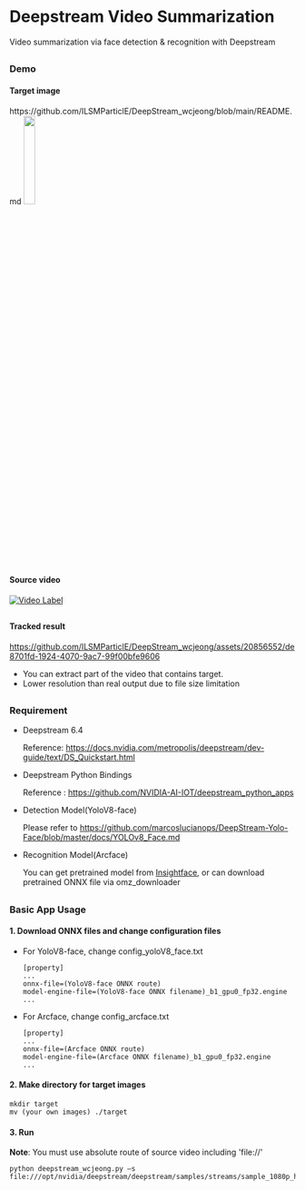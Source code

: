 # Deepstream Video Summarization

Video summarization via face detection &amp; recognition with Deepstream

##

### Demo

#### Target image
<!--
<img src = "https://github.com/ILSMParticlE/Deepstream_wcjeong/assets/20856552/99d2d043-4260-45cc-bcf1-2f142c4d5f74" width="20%" height="20%">
-->https://github.com/ILSMParticlE/DeepStream_wcjeong/blob/main/README.md

<img src = "https://github.com/ILSMParticlE/DeepStream_wcjeong/assets/20856552/044e73d3-4eab-4a85-adb4-66bf5b077ee5" width="20%" height="20%">


##

#### Source video
<!--
https://github.com/ILSMParticlE/Deepstream_wcjeong/assets/20856552/bc4907f1-fb0f-44f2-8f0c-32fcebabd4f1
  * source : https://www.pexels.com/video/people-going-in-and-out-of-the-royal-opera-house-1721303/
-->
[![Video Label](http://img.youtube.com/vi/-7tX559lsgc/0.jpg)](https://youtu.be/-7tX559lsgc)
##

#### Tracked result
 
<!--
https://github.com/ILSMParticlE/Deepstream_wcjeong/assets/20856552/f04c7312-8f54-4be4-94df-3c5098bdac31
-->


https://github.com/ILSMParticlE/DeepStream_wcjeong/assets/20856552/de8701fd-1924-4070-9ac7-99f00bfe9606



  * You can extract part of the video that contains target.
  * Lower resolution than real output due to file size limitation 



##

### Requirement

* Deepstream 6.4
  
  Reference: https://docs.nvidia.com/metropolis/deepstream/dev-guide/text/DS_Quickstart.html
* Deepstream Python Bindings
  
  Reference : https://github.com/NVIDIA-AI-IOT/deepstream_python_apps
* Detection Model(YoloV8-face)
  
  Please refer to https://github.com/marcoslucianops/DeepStream-Yolo-Face/blob/master/docs/YOLOv8_Face.md
* Recognition Model(Arcface)
  
  You can get pretrained model from [Insightface](https://github.com/deepinsight/insightface), or can download pretrained ONNX file via omz_downloader

##

### Basic App Usage

#### 1. Download ONNX files and change configuration files
* For YoloV8-face, change config_yoloV8_face.txt
  ```
  [property]
  ...
  onnx-file=(YoloV8-face ONNX route)
  model-engine-file=(YoloV8-face ONNX filename)_b1_gpu0_fp32.engine
  ...
  ```

* For Arcface, change config_arcface.txt
  ```
  [property]
  ...
  onnx-file=(Arcface ONNX route)
  model-engine-file=(Arcface ONNX filename)_b1_gpu0_fp32.engine
  ...
  ```

#### 2. Make directory for target images
```
mkdir target
mv (your own images) ./target
```

#### 3. Run
**Note**: You must use absolute route of source video including 'file://'

```
python deepstream_wcjeong.py –s file:///opt/nvidia/deepstream/deepstream/samples/streams/sample_1080p_h264.mp4
```
